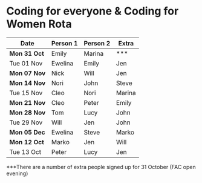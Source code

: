 # Coding for everyone & Coding for Women Rota

  Date      |   Person 1   |   Person 2   |   Extra   |
------------|--------------|--------------|-----------|
**Mon 31 Oct**  |Emily |Marina |   ***     
Tue 01 Nov  |Ewelina |Emily |Jen    
**Mon 07 Nov**  |Nick |Will |Jen  
**Mon 14 Nov**  |Nori |John |Steve      
Tue 15 Nov  |Cleo |Nori |Marina    
**Mon 21 Nov**  |Cleo |Peter |Emily      
**Mon 28 Nov**  |Tom |Lucy |John       
Tue 29 Nov  |Will |Jen |John     
**Mon 05 Dec**  |Ewelina |Steve |Marko     
**Mon 12 Oct**  |Marko |Jen |Will       
Tue 13 Oct  |Peter |Lucy |Jen       
***There are a number of extra people signed up for 31 October (FAC open evening)
